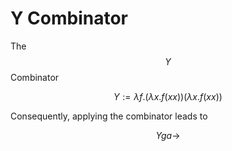 # Y Combinator

The $$Y$$ Combinator 

$$Y := \lambda f.(\lambda x.f(x x)) (\lambda x.f(x x))$$

Consequently, applying the combinator leads to

$$Y g a \rightarrow $$